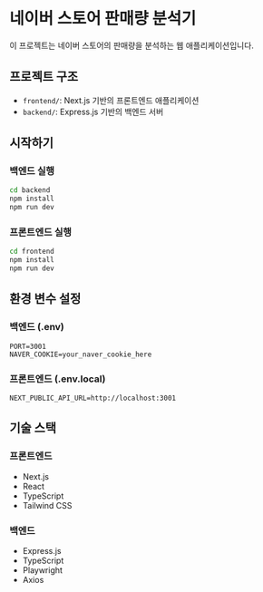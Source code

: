 # 네이버 스토어 판매량 분석기

이 프로젝트는 네이버 스토어의 판매량을 분석하는 웹 애플리케이션입니다.

## 프로젝트 구조

- `frontend/`: Next.js 기반의 프론트엔드 애플리케이션
- `backend/`: Express.js 기반의 백엔드 서버

## 시작하기

### 백엔드 실행

```bash
cd backend
npm install
npm run dev
```

### 프론트엔드 실행

```bash
cd frontend
npm install
npm run dev
```

## 환경 변수 설정

### 백엔드 (.env)
```
PORT=3001
NAVER_COOKIE=your_naver_cookie_here
```

### 프론트엔드 (.env.local)
```
NEXT_PUBLIC_API_URL=http://localhost:3001
```

## 기술 스택

### 프론트엔드
- Next.js
- React
- TypeScript
- Tailwind CSS

### 백엔드
- Express.js
- TypeScript
- Playwright
- Axios 